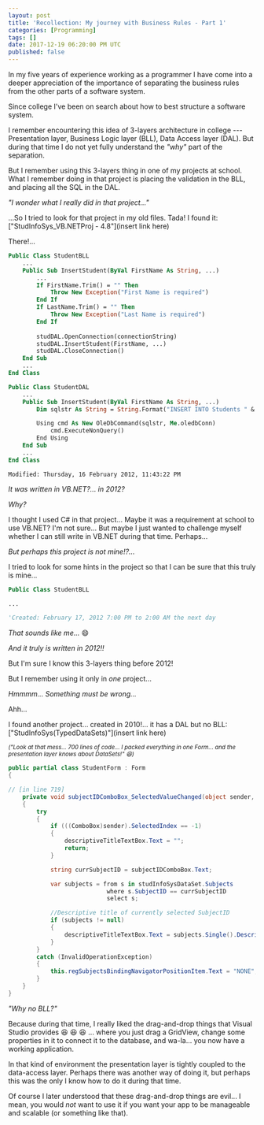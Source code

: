 ```yaml
---
layout: post
title: 'Recollection: My journey with Business Rules - Part 1'
categories: [Programming]
tags: []
date: 2017-12-19 06:20:00 PM UTC
published: false
---
```


<!-- December 20, 2017 2:20:00 AM Philippine Time -->

In my five years of experience working as a programmer I have come into a deeper appreciation of the importance of separating the business rules from the other parts of a software system.

Since college I've been on search about how to best structure a software system.

I remember encountering this idea of 3-layers architecture in college --- Presentation layer, Business Logic layer (BLL), Data Access layer (DAL). But during that time I do not yet fully understand the _"why"_ part of the separation.

<!--more-->


But I remember using this 3-layers thing in one of my projects at school. What I remember doing in that project is placing the validation in the BLL, and placing all the SQL in the DAL.

_"I wonder what I really did in that project..."_

...So I tried to look for that project in my old files. Tada! I found it: ["StudInfoSys_VB.NETProj - 4.8"](insert link here)

There!... 

``` vb
Public Class StudentBLL
    ...
    Public Sub InsertStudent(ByVal FirstName As String, ...)
        ...
        If FirstName.Trim() = "" Then
            Throw New Exception("First Name is required")
        End If
        If LastName.Trim() = "" Then
            Throw New Exception("Last Name is required")
        End If
        
        studDAL.OpenConnection(connectionString)
        studDAL.InsertStudent(FirstName, ...)
        studDAL.CloseConnection()
    End Sub
    ...
End Class
```

``` vb 
Public Class StudentDAL
    ...
    Public Sub InsertStudent(ByVal FirstName As String, ...)
        Dim sqlstr As String = String.Format("INSERT INTO Students " & ...

        Using cmd As New OleDbCommand(sqlstr, Me.oledbConn)
            cmd.ExecuteNonQuery()
        End Using
    End Sub
    ...
End Class
```

`Modified: Thursday, ‎16 ‎February ‎2012, ‏‎11:43:22 PM`

_It was written in VB.NET?... in 2012?_

_Why?_

I thought I used C# in that project... Maybe it was a requirement at school to use VB.NET? I'm not sure... But maybe I just wanted to challenge myself whether I can still write in VB.NET during that time. Perhaps...

_But perhaps this project is not mine!?..._

I tried to look for some hints in the project so that I can be sure that this truly is mine...

``` vb
Public Class StudentBLL

...

'Created: February 17, 2012 7:00 PM to 2:00 AM the next day
```

_That sounds like me..._  :smile:

_And it truly is written in 2012!!_

But I'm sure I know this 3-layers thing before 2012! 

But I remember using it only in _one_ project...

_Hmmmm... Something must be wrong..._

Ahh... 

I found another project... created in 2010!...  it has a DAL but no BLL: ["StudInfoSys(TypedDataSets)"](insert link here)

<small>_("Look at that mess... 700 lines of code... I packed everything in one Form... and the presentation layer knows about DataSets!" :laughing:)_</small>


``` csharp
public partial class StudentForm : Form
{

// [in line 719]
    private void subjectIDComboBox_SelectedValueChanged(object sender, EventArgs e)
    {
        try
        {
            if (((ComboBox)sender).SelectedIndex == -1)
            {
                descriptiveTitleTextBox.Text = "";
                return;
            }

            string currSubjectID = subjectIDComboBox.Text;

            var subjects = from s in studInfoSysDataSet.Subjects
                            where s.SubjectID == currSubjectID
                            select s;

            //Descriptive title of currently selected SubjectID
            if (subjects != null)
            {
                descriptiveTitleTextBox.Text = subjects.Single().DescriptiveTitle;
            }
        }
        catch (InvalidOperationException)
        {
            this.regSubjectsBindingNavigatorPositionItem.Text = "NONE";
        }
    }
}
```


_"Why no BLL?"_

Because during that time, I really liked the drag-and-drop things that Visual Studio provides :laughing: :laughing: :laughing: ... where you just drag a GridView, change some properties in it to connect it to the database, and wa-la... you now have a working application.

In that kind of environment the presentation layer is tightly coupled to the data-access layer. Perhaps there was another way of doing it, but perhaps this was the only I know how to do it during that time.

Of course I later understood that these drag-and-drop things are evil... I mean, you would _not_ want to use it if you want your app to be manageable and scalable (or something like that).


